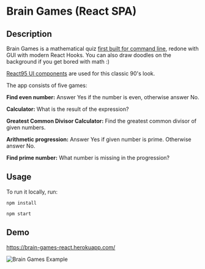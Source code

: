# Brain Games (React SPA)

## Description

Brain Games is a mathematical quiz <a href="https://github.com/warpedrhubarb/brain-games">first built for command line<a>, redone with GUI with modern React Hooks.
You can also draw doodles on the background if you get bored with math :)

<a href="https://react95.io/">React95 UI components<a> are used for this classic 90's look.

The app consists of five games:

__Find even number:__ Answer Yes if the number is even, otherwise answer No.

__Calculator:__ What is the result of the expression?

__Greatest Common Divisor Calculator:__ Find the greatest common divisor of given numbers.

__Arithmetic progression:__ Answer Yes if given number is prime. Otherwise answer No.

__Find prime number:__ What number is missing in the progression?

## Usage

To run it locally, run:

```npm install```

```npm start```

## Demo

<a href="https://brain-games-react.herokuapp.com/">https://brain-games-react.herokuapp.com/<a>

![Brain Games Example](https://media.giphy.com/media/wa1AodPUsmWsQD4Zxd/giphy.gif)


